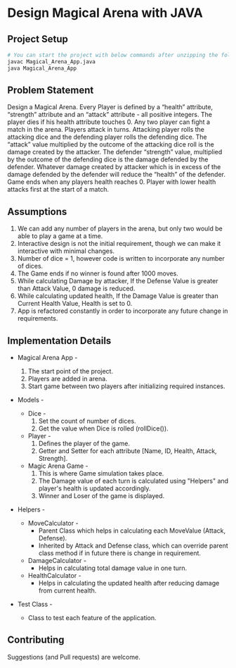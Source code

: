 # Design Magical Arena with JAVA

## Project Setup
```bash
# You can start the project with below commands after unzipping the folder
javac Magical_Arena_App.java
java Magical_Arena_App
```

## Problem Statement
Design a Magical Arena. Every Player is defined by a “health” attribute, “strength” attribute and an “attack” attribute - all positive integers. The player dies if his health attribute touches 0. 
Any two player can fight a match in the arena. Players attack in turns. Attacking player rolls the attacking dice and the defending player rolls the defending dice. The “attack”  value multiplied by the outcome of the attacking dice roll is the damage created by the attacker. The defender “strength” value, multiplied by the outcome of the defending dice is the damage defended by the defender. Whatever damage created by attacker which is in excess of the damage defended by the defender will reduce the “health” of the defender. Game ends when any players health reaches 0.
Player with lower health attacks first at the start of a match.

## Assumptions
1. We can add any number of players in the arena, but only two would be able to play a game at a time.
2. Interactive design is not the initial requirement, though we can make it interactive with minimal changes.
3. Number of dice = 1, however code is written to incorporate any number of dices.
4. The Game ends if no winner is found after 1000 moves.
5. While calculating Damage by attacker, If the Defense Value is greater than Attack Value, 0 damage is reduced.
6. While calculating updated health, If the Damage Value is greater than Current Health Value, Health is set to 0.
7. App is refactored constantly in order to incorporate any future change in requirements.

## Implementation Details

- Magical Arena App - 
    1. The start point of the project.
    2. Players are added in arena.
    3. Start game between two players after initializing required instances.

- Models -
    - Dice - 
        1. Set the count of number of dices.
        2. Get the value when Dice is rolled (rollDice()).
    - Player -
        1. Defines the player of the game.
        2. Getter and Setter for each attribute [Name, ID, Health, Attack, Strength].
    - Magic Arena Game -
        1. This is where Game simulation takes place.
        2. The Damage value of each turn is calculated using "Helpers" and player's health is updated accordingly.
        3. Winner and Loser of the game is displayed.

- Helpers - 
    - MoveCalculator - 
        - Parent Class which helps in calculating each MoveValue (Attack, Defense).
        - Inherited by Attack and Defense class, which can override parent class method if in future there is change in requirement.
    - DamageCalculator -
        - Helps in calculating total damage value in one turn.
    - HealthCalculator -
        - Helps in calculating the updated health after reducing damage from current health.   

- Test Class - 
    - Class to test each feature of the application.

## Contributing
Suggestions (and Pull requests) are welcome.

